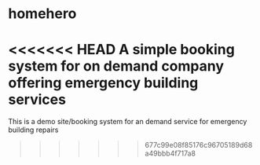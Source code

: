 # homehero
<<<<<<< HEAD
A simple booking system for on demand company offering emergency building services
=======
This is a demo site/booking system for an demand service for emergency building repairs
>>>>>>> 677c99e08f85176c96705189d68a49bbb4f717a8
